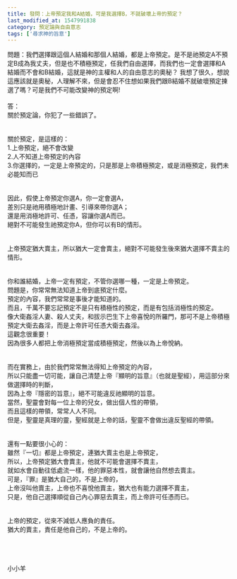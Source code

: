 ```yaml
---
title: 發問：上帝預定我和A結婚，可是我選擇B，不就破壞上帝的預定？
last_modified_at: 1547991838
category: 預定論與自由意志
tags: ['尋求神的旨意']
---
```


<p>問題：我們選擇跟這個人結婚和那個人結婚，都是上帝預定。是不是祂預定A不預定B成為我丈夫，但是也不積極預定，任我們自由選擇，而我們也一定會選擇和A結婚而不會和B結婚，這就是神的主權和人的自由意志的奧秘？  我想了很久，想說這應該就是奧秘，人理解不來，但是會忍不住想如果我們跟B結婚不就破壞預定揀選了嗎？可是我們不可能改變神的預定啊!<!--more--> <br/><br/>答：<br/>關於預定論，你犯了一些錯誤了。<br/><br/> <br/>關於預定，是這樣的：<br/>1.上帝預定，絕不會改變<br/>2.人不知道上帝預定的內容<br/>3.你選擇的，一定是上帝預定的，只是那是上帝積極預定，或是消極預定，我們未必能知而已<br/><br/> <br/>因此，假使上帝預定你選A，你一定會選A，<br/>差別只是祂用積極地計畫、引導來帶你選A；<br/>還是用消極地許可、任憑，容讓你選A而已。<br/>絕對不可能發生祂預定你A，但你可以有B的情形。<br/> <br/><br/>上帝預定猶大賣主，所以猶大一定會賣主，絕對不可能發生後來猶大選擇不賣主的情形。<br/> <br/><br/>你和誰結婚，上帝一定有預定，不管你選哪一種，一定是上帝預定。<br/>問題是，你常常無法知道上帝到底預定什麼。<br/>預定的內容，我們常常是事後才能知道的。<br/>而且，千萬不要忘記預定不是只有積極性的預定，而是有包括消極性的預定。<br/>像大衛姦淫人妻、殺人丈夫，和拔示巴生下上帝喜悅的所羅門，那可不是上帝積極預定大衛去姦淫，而是上帝許可任憑大衛去姦淫。<br/>這觀念很重要！<br/>因為很多人都把上帝消極預定當成積極預定，然後以為上帝悅納。<br/> <br/><br/>而在實務上，由於我們常常無法得知上帝預定的內容，<br/>所以只能盡一切可能，讓自己清楚上帝『顯明的旨意』（也就是聖經），用這部分來做選擇時的判斷，<br/>因為上帝『隱密的旨意』，絕不可能違反祂顯明的旨意。<br/>當然，聖靈會對每一位上帝的兒女，做出個人性的帶領，<br/>而且這樣的帶領，常常人人不同。<br/>但是，聖靈是真理的靈，聖經就是上帝的話，聖靈不會做出違反聖經的帶領。<br/><br/><br/>還有一點要很小心的：<br/>雖然『一切』都是上帝預定，連猶大賣主也是上帝預定，<br/>所以，上帝預定猶大會賣主，他就不可能會選擇不賣主，<br/>就如水會自動往低處流一樣，他的罪惡本性，就會讓他自然想去賣主。<br/>可是，『罪』是猶大自己的，不是上帝的，<br/>上帝沒叫他賣主，上帝也不喜悅他賣主，猶大也有能力選擇不賣主，<br/>只是，他自己選擇順從自己內心罪惡去賣主，而上帝許可任憑而已。<br/> <br/><br/>上帝的預定，從來不減低人應負的責任。<br/>猶大的賣主，責任是他自己的，不是上帝的。<br/><br/><br/><br/><br/>小小羊<br/><br/><br/><br/><br/>
</p>